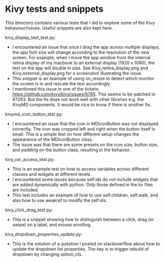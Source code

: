 Kivy tests and snippets 
=========================================

This directory contains various tests that I did to explore some of the Kivy behaviour/issues. Useful snippets are also kept here.

kivy_display_text_test.py:
- I encountered an issue that once I drag the app across multiple displays, the app font size will change according to the resolution of the new screen. For example, when I move the app window from the internal retina display of my macbook to an external display (1920 x 1080), the text on the app will double in size. See Kivy_retina_display.png and Kivy_external_display.png for a screenshot illustrating the issue.
- This snippet is an example of using on_resize to detect which monitor the screen is in and rescale the text accordingly.
- I mentioned this issue in one of the tickets: https://github.com/kivy/kivy/issues/6785. This seems to be patched in #7293. But the fix does not work well with other libraries e.g. the KivyMD components. It would be nice to know if there is another fix.

kivymd_icon_button_test.py:
- I encountered an issue that the icon in MDIconButton was not displayed correctly. The icon was cropped left and right when the button itself is small. This is a simple test on how different setup changes the appearance of the MDIconButton class.
- The issue was that there are some presets on the icon size, button size, and padding on the button class, resulting in the behavior.

kivy_var_access_test.py:
- This is an example test on how to access variables across different classes and widgets at different levels. 
- I encountered some issues because self.ids do not include widgets that are added dynamically with python. Only those defined in the kv files are included.
- This test includes an example of how to use self.children, self.walk, and also how to use weakref to modify the self.ids.

kivy_click_drag_test.py:
- This is a snippet showing how to distinguish between a click, drag (or swipe) on a label, and mouse scrolling.

kivy_dropdown_properties_update.py:
- This is the solution of a question I posted on stackoverflow about how to update the dropdown list properties. The key is to trigger rebuild of dropdown by changing option_cls.


